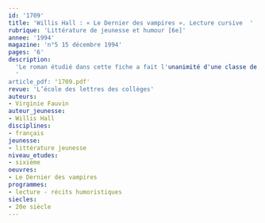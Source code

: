 ```yaml
---
id: '1709'
title: 'Willis Hall : « Le Dernier des vampires ». Lecture cursive  '
rubrique: 'Littérature de jeunesse et humour [6e]'
annee: '1994'
magazine: 'n°5 15 décembre 1994'
pages: '6'
description: 
  'Le roman étudié dans cette fiche a fait l'unanimité d'une classe de cinquième : selon les élèves, la lecture en fut très agréable et amusante, un peu de suspense, quelques pincées de frissons... mais le tout se termine dans la bonne humeur. C’est sous l'angle de la description qu’ont été choisies les différentes entrées et suggestions de ce travail (grammaire, orthographe, vocabulaire...). Ce roman peut s’inscrire dans un cycle fantastique ou faire partie d'un dossier « vampire ».
  '
article_pdf: '1709.pdf'
revue: 'L’école des lettres des collèges'
auteurs:
- Virginie Fauvin
auteur_jeunesse:
- Willis Hall
disciplines:
- français
jeunesse:
- littérature jeunesse
niveau_etudes:
- sixième
oeuvres:
- Le Dernier des vampires
programmes:
- lecture - récits humoristiques
siecles:
- 20e siècle
---
```

